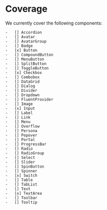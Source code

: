 # Coverage

We currently cover the following components:

    -   [] Accordion
    -   [] Avatar
    -   [] AvatarGroup
    -   [] Badge
    -   [x] Button
    -   [] CompoundButton
    -   [] MenuButton
    -   [] SplitButton
    -   [] ToggleButton
    -   [x] Checkbox
    -   [] Combobox
    -   [] DataGrid
    -   [] Dialog
    -   [] Divider
    -   [] Dropdown
    -   [] FluentProvider
    -   [] Image
    -   [x] Input
    -   [] Label
    -   [] Link
    -   [] Menu
    -   [] Overflow
    -   [] Persona
    -   [] Popover
    -   [] Portal
    -   [] ProgressBar
    -   [] Radio
    -   [] RadioGroup
    -   [] Select
    -   [] Slider
    -   [] SpinButton
    -   [] Spinner
    -   [x] Switch
    -   [] Table
    -   [] TabList
    -   [] Text
    -   [x] TextArea
    -   [] Toolbar
    -   [] Tooltip
